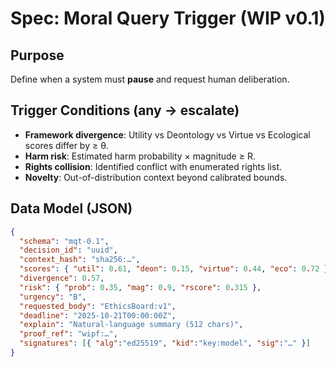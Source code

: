 # Spec: Moral Query Trigger (WIP v0.1)

## Purpose
Define when a system must **pause** and request human deliberation.

## Trigger Conditions (any → escalate)
- **Framework divergence**: Utility vs Deontology vs Virtue vs Ecological scores differ by ≥ θ.
- **Harm risk**: Estimated harm probability × magnitude ≥ R.
- **Rights collision**: Identified conflict with enumerated rights list.
- **Novelty**: Out-of-distribution context beyond calibrated bounds.

## Data Model (JSON)
```json
{
  "schema": "mqt-0.1",
  "decision_id": "uuid",
  "context_hash": "sha256:…",
  "scores": { "util": 0.61, "deon": 0.15, "virtue": 0.44, "eco": 0.72 },
  "divergence": 0.57,
  "risk": { "prob": 0.35, "mag": 0.9, "rscore": 0.315 },
  "urgency": "B", 
  "requested_body": "EthicsBoard:v1",
  "deadline": "2025-10-21T00:00:00Z",
  "explain": "Natural-language summary (512 chars)",
  "proof_ref": "wipf:…",
  "signatures": [{ "alg":"ed25519", "kid":"key:model", "sig":"…" }]
}
```